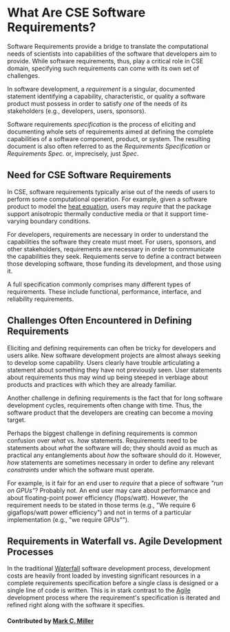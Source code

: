 
# What Are CSE Software Requirements?

Software Requirements provide a bridge to translate the computational needs of scientists into capabilities of the software that developers aim to provide. While software requirements, thus, play a critical role in CSE domain, specifying such requirements can come with its own set of challenges.

In software development, a *requirement* is a singular, documented statement identifying a capability, characteristic, or
quality a software product must possess in order to satisfy *one* of the needs of its stakeholders (e.g., developers, users, sponsors).

Software requirements *specification* is the process of eliciting and documenting whole sets of requirements aimed at defining
the complete capabilities of a software component, product, or system. The resulting document is also often referred to as the
*Requirements Specification* or *Requirements Spec.* or, imprecisely, just *Spec*.

## Need for CSE Software Requirements  
In CSE, software requirements typically arise out of the needs of users to perform some computational operation. For example,
given a software product to model the [heat equation](https://en.wikipedia.org/wiki/Heat_equation), users may *require* that
the package support anisotropic thermally conductive media or that it support time-varying boundary conditions.

For developers, requirements are necessary in order to understand the capabilities the software they create must meet. For users,
sponsors, and other stakeholders, requirements are necessary in order to communicate the capabilities they seek. Requiements
serve to define a contract between those developing software, those funding its development, and those using it.

A full specification commonly comprises many different types of requirements. These include functional, performance,
interface, and reliability requirements.

## Challenges Often Encountered in Defining Requirements
Eliciting and defining requirements can often be tricky for developers and users alike. New software development projects
are almost always seeking to develop some capability. Users clearly have trouble articulating a statement about something they have not previously seen. User statements about requirements thus may wind up being steeped in
verbiage about products and practices with which they are already familiar.

Another challenge in defining requirements is the fact that for long software development cycles, requirements often change with time. Thus, the software product that the
developers are creating can become a moving target.

Perhaps the biggest challenge in defining requirements is common confusion over *what* vs. *how* statements. Requirements need
to be statements about *what* the software will do; they should avoid as much as practical any entanglements about *how* the software should do it.
However, *how* statements are sometimes necessary in order to define any relevant *constraints* under which the software must operate.

For example, is it fair for an end user to *require* that a piece of software *"run on GPUs"*? Probably not. An end user
may care about performance and about floating-point power efficiency (flops/watt). However, the requirement needs to
be stated in those terms (e.g., "We require 6 gigaflops/watt power efficiency") and not in terms of a particular implementation
(e.g., "we require GPUs"").

## Requirements in Waterfall vs. Agile Development Processes
In the traditional [Waterfall](https://en.wikipedia.org/wiki/Waterfall_model) software development process,
development costs are heavily front loaded by investing significant resources in a complete requirements specification
before a single class is designed or a single line of code is written. This is in stark contrast
to the [Agile](https://en.wikipedia.org/wiki/Agile_software_development) development process where the requirement's specification
is iterated and refined right along with the software it specifies.

#### Contributed by [Mark C. Miller](https://github.com/markcmiller86)

<!---
Publish: yes
Pinned: yes
Categories: planning
Topics: requirements
Tags: waterfall, agile
Level: 0
Prerequisites: none
Aggregate: none
--->
